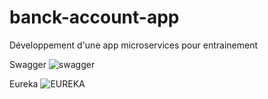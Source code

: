 # banck-account-app
Développement d'une app microservices pour entrainement

Swagger
![swagger](https://github.com/AbdelaliAzouz/banck-account-app/assets/83044746/4fa5a26b-fbf7-4e8b-8d6a-444167145203)


Eureka
![EUREKA](https://github.com/AbdelaliAzouz/banck-account-app/assets/83044746/a66c9224-3540-4f03-b611-4e13c4a9a2bb)
